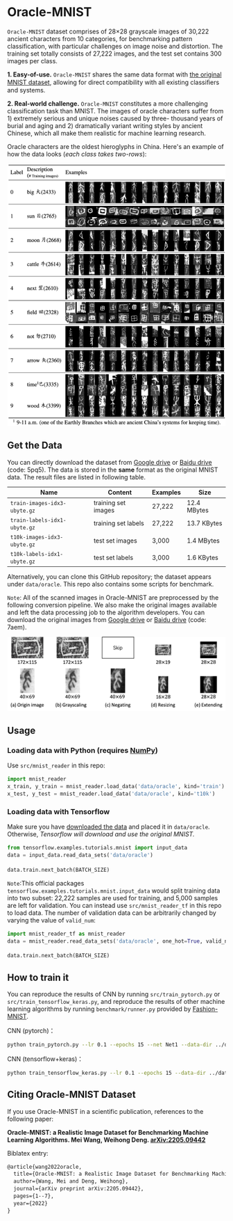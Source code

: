 # Oracle-MNIST

`Oracle-MNIST` dataset comprises of 28×28 grayscale images of 30,222 ancient characters from 10 categories, for benchmarking pattern classification, with particular challenges on image noise and distortion. The training set totally consists of 27,222 images, and the test set contains 300 images per class. 

**1. Easy-of-use.** `Oracle-MNIST` shares the same data format with [the original MNIST dataset](http://yann.lecun.com/exdb/mnist/), allowing for direct compatibility with all existing classiﬁers and systems.

**2. Real-world challenge.** `Oracle-MNIST` constitutes a more challenging classification task than MNIST. The images of oracle characters suffer from 1) extremely serious and unique noises caused by three- thousand years of burial and aging and 2) dramatically variant writing styles by ancient Chinese, which all make them realistic for machine learning research. 

Oracle characters are the oldest hieroglyphs in China. Here's an example of how the data looks (*each class takes two-rows*):
<div align=center>
<img src="https://raw.githubusercontent.com/wm-bupt/images/main/oracle-mnist.png" width="800">
</div>

## Get the Data

You can directly download the dataset from [Google drive](https://drive.google.com/drive/folders/1JtckCILRwVloa54_DQA5zBTv4e5NJCgs?usp=sharing) or [Baidu drive](https://pan.baidu.com/s/1HXbr-23ib4aISOQKXy3HzQ) (code: 5pq5). The data is stored in the **same** format as the original MNIST data. The result files are listed in following table.

| Name  | Content | Examples | Size |
| --- | --- |--- | --- |
| `train-images-idx3-ubyte.gz`  | training set images  | 27,222|12.4 MBytes |
| `train-labels-idx1-ubyte.gz`  | training set labels  |27,222|13.7 KBytes |
| `t10k-images-idx3-ubyte.gz`  | test set images  | 3,000|1.4 MBytes |
| `t10k-labels-idx1-ubyte.gz`  | test set labels  | 3,000| 1.6 KBytes |

Alternatively, you can clone this GitHub repository; the dataset appears under `data/oracle`. This repo also contains some scripts for benchmark.

`Note`: All of the scanned images in Oracle-MNIST are preprocessed by the following conversion pipeline. We also make the original images available and left the data processing job to the algorithm developers. You can download the original images from [Google drive](https://drive.google.com/file/d/1gPYAOc9CTvrUQFCASW3oz30lGdKBivn5/view?usp=sharing) or [Baidu drive](https://pan.baidu.com/s/15nPiaQ-HwcvfZx_o0qAaoQ) (code: 7aem).
<div align=center>
<img src="https://raw.githubusercontent.com/wm-bupt/images/main/convert.png" width="700">
</div>

## Usage

### Loading data with Python (requires [NumPy](http://www.numpy.org/))

Use `src/mnist_reader` in this repo:
```python
import mnist_reader
x_train, y_train = mnist_reader.load_data('data/oracle', kind='train')
x_test, y_test = mnist_reader.load_data('data/oracle', kind='t10k')
```

### Loading data with Tensorflow
Make sure you have [downloaded the data](#get-the-data) and placed it in `data/oracle`. Otherwise, *Tensorflow will download and use the original MNIST.*
```python
from tensorflow.examples.tutorials.mnist import input_data
data = input_data.read_data_sets('data/oracle')

data.train.next_batch(BATCH_SIZE)
```

`Note`:This official packages `tensorflow.examples.tutorials.mnist.input_data` would split training data into two subset: 22,222 samples are used for training, and 5,000 samples are left for validation. You can instead use `src/mnist_reader_tf` in this repo to load data. The number of validation data can be arbitrarily changed by varying the value of `valid_num`: 
```python
import mnist_reader_tf as mnist_reader
data = mnist_reader.read_data_sets('data/oracle', one_hot=True, valid_num=0)

data.train.next_batch(BATCH_SIZE)
```

## How to train it

You can reproduce the results of CNN by running `src/train_pytorch.py` or `src/train_tensorflow_keras.py`, and reproduce the results of other machine learning algorithms by running `benchmark/runner.py` provided by [Fashion-MNIST](https://github.com/zalandoresearch/fashion-mnist/tree/master/benchmark).

CNN (pytorch)：
```bash
python train_pytorch.py --lr 0.1 --epochs 15 --net Net1 --data-dir ../data/oracle/
```

CNN (tensorflow+keras)：
```bash
python train_tensorflow_keras.py --lr 0.1 --epochs 15 --data-dir ../data/oracle/
```

## Citing Oracle-MNIST Dataset
If you use Oracle-MNIST in a scientific publication, references to the following paper:

**Oracle-MNIST: a Realistic Image Dataset for Benchmarking Machine Learning Algorithms. Mei Wang, Weihong Deng. [arXiv:2205.09442](https://arxiv.org/abs/2205.09442)**

Biblatex entry:
```latex
@article{wang2022oracle,
  title={Oracle-MNIST: a Realistic Image Dataset for Benchmarking Machine Learning Algorithms},
  author={Wang, Mei and Deng, Weihong},
  journal={arXiv preprint arXiv:2205.09442},
  pages={1--7},
  year={2022}
}
```
